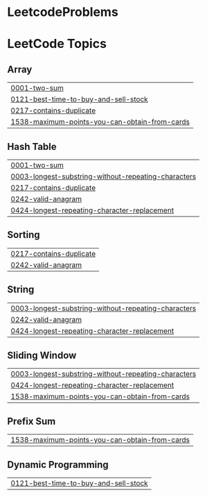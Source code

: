 # LeetcodeProblems
<!---LeetCode Topics Start-->
# LeetCode Topics
## Array
|  |
| ------- |
| [0001-two-sum](https://github.com/vigneshreddyputluri/LeetcodeProblems/tree/master/0001-two-sum) |
| [0121-best-time-to-buy-and-sell-stock](https://github.com/vigneshreddyputluri/LeetcodeProblems/tree/master/0121-best-time-to-buy-and-sell-stock) |
| [0217-contains-duplicate](https://github.com/vigneshreddyputluri/LeetcodeProblems/tree/master/0217-contains-duplicate) |
| [1538-maximum-points-you-can-obtain-from-cards](https://github.com/vigneshreddyputluri/LeetcodeProblems/tree/master/1538-maximum-points-you-can-obtain-from-cards) |
## Hash Table
|  |
| ------- |
| [0001-two-sum](https://github.com/vigneshreddyputluri/LeetcodeProblems/tree/master/0001-two-sum) |
| [0003-longest-substring-without-repeating-characters](https://github.com/vigneshreddyputluri/LeetcodeProblems/tree/master/0003-longest-substring-without-repeating-characters) |
| [0217-contains-duplicate](https://github.com/vigneshreddyputluri/LeetcodeProblems/tree/master/0217-contains-duplicate) |
| [0242-valid-anagram](https://github.com/vigneshreddyputluri/LeetcodeProblems/tree/master/0242-valid-anagram) |
| [0424-longest-repeating-character-replacement](https://github.com/vigneshreddyputluri/LeetcodeProblems/tree/master/0424-longest-repeating-character-replacement) |
## Sorting
|  |
| ------- |
| [0217-contains-duplicate](https://github.com/vigneshreddyputluri/LeetcodeProblems/tree/master/0217-contains-duplicate) |
| [0242-valid-anagram](https://github.com/vigneshreddyputluri/LeetcodeProblems/tree/master/0242-valid-anagram) |
## String
|  |
| ------- |
| [0003-longest-substring-without-repeating-characters](https://github.com/vigneshreddyputluri/LeetcodeProblems/tree/master/0003-longest-substring-without-repeating-characters) |
| [0242-valid-anagram](https://github.com/vigneshreddyputluri/LeetcodeProblems/tree/master/0242-valid-anagram) |
| [0424-longest-repeating-character-replacement](https://github.com/vigneshreddyputluri/LeetcodeProblems/tree/master/0424-longest-repeating-character-replacement) |
## Sliding Window
|  |
| ------- |
| [0003-longest-substring-without-repeating-characters](https://github.com/vigneshreddyputluri/LeetcodeProblems/tree/master/0003-longest-substring-without-repeating-characters) |
| [0424-longest-repeating-character-replacement](https://github.com/vigneshreddyputluri/LeetcodeProblems/tree/master/0424-longest-repeating-character-replacement) |
| [1538-maximum-points-you-can-obtain-from-cards](https://github.com/vigneshreddyputluri/LeetcodeProblems/tree/master/1538-maximum-points-you-can-obtain-from-cards) |
## Prefix Sum
|  |
| ------- |
| [1538-maximum-points-you-can-obtain-from-cards](https://github.com/vigneshreddyputluri/LeetcodeProblems/tree/master/1538-maximum-points-you-can-obtain-from-cards) |
## Dynamic Programming
|  |
| ------- |
| [0121-best-time-to-buy-and-sell-stock](https://github.com/vigneshreddyputluri/LeetcodeProblems/tree/master/0121-best-time-to-buy-and-sell-stock) |
<!---LeetCode Topics End-->